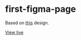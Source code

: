 # first-figma-page

Based on [this](https://www.figma.com/community/file/1061732519182077733) design.

[View live](https://konstiv23.github.io/first-figma-page)
